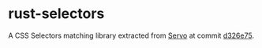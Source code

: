 rust-selectors
==============

A CSS Selectors matching library extracted
from [Servo](https://github.com/servo/servo)
at commit [d326e75](https://github.com/servo/servo/tree/d26345f868e4261760ce204bdc383941e8f14621/components/style).
